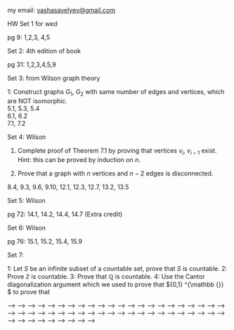 my email: yashasavelyev@gmail.com 

HW Set 1 for wed

pg 9: 1,2,3, 4,5  

Set 2: 4th edition of book

pg 31: 1,2,3,4,5,9  

Set 3: from Wilson graph theory

1: Construct graphs $G_1$, $G_2$ with same number of edges and vertices, which are NOT isomorphic.  
5.1, 5.3, 5.4   
6.1, 6.2  
7.1, 7.2


Set 4: Wilson

1) Complete proof of Theorem 7.1 by proving that vertices $v_i$, $v_{i-1}$ exist.
Hint: this can be proved by induction on $n$.

2) Prove that a graph with $n$ vertices and $n-2$ edges is disconnected.

8.4, 9.3, 9.6, 9.10, 12.1, 12.3, 12.7, 13.2, 13.5  

Set 5: Wilson

pg 72: 14.1, 14.2, 14.4, 14.7 (Extra credit)  

Set 6: Wilson

pg 76: 15.1, 15.2, 15.4, 15.9  

Set 7: 

1: Let $S$ be an infinite subset of a countable set, prove that $S$ is countable.
2: Prove $\mathbb{Z}$ is countable.
3: Prove that $\mathbb{Q}$ is countable.
4: Use the Cantor diagonalization argument which we used to prove that ${0,1} ^{\mathbb {}} $ to prove that

<!-- pg 26: 2,5,6   -->
<!--  -->
<!-- HW Set 2 for thurs -->
<!--  -->
<!-- pg 196: 2   -->
<!-- pg 27: 12, 15   -->
<!--  -->
<!-- HW 3 for wed -->
<!--  -->
<!-- pg 196 3,4, 6   -->
<!-- Provide details for Corollary 9.3   -->
<!-- Wilson, Introduction to Graph theory: 8.4, 8.7   -->
<!--  -->
<!-- HW 4 for wed -->
<!--  -->
<!-- pg 228 Walk: 1 -->
<!-- Wilson: 9.1, 9.3, 9.5, 9.6 -->
<!--  -->
<!-- HW 5 for wed -->
<!--  -->
<!-- Wilson: 11.1, 11.4   -->
<!-- 12.1, 12.3, 13.1, 13.2, 13.5   -->
<!--  -->
<!-- HW 6 for wed -->
<!--  -->
<!-- Find the Euler characteristic of a surface of genus 2 from which two disks have been cut out. -->
<!--  -->
<!-- Wilson: 15.1, 15.2, 15.3, 15.5 -->
<!--  -->
<!-- HW 7 for same wed -->
<!--  -->
<!-- Hopfcroft: 2.2.1, 2.2.2, 2.2.9, 2.3.4 a) -->
<!--  -->
<!-- HW 8 for thurs, -->
<!--  -->
<!-- Hopfcroft: 2.3.4 a), 2.3.5 -->
<!--  -->
<!-- Hw 9 -->
<!--  -->
<!-- 1) Prove that an infinite subset of a countable set is countable (enumerable). -->
<!-- 2) Show that the set of positive rational numbers is countable. Hint, the slick way to do this is to use 1) by finding an injection from positive rationals to the positive integers. -->
<!-- <!-- 1) Prove that an infinite subset of a countably infinite set is countably infinite. --> -->
<!-- <!-- 1.1:  2, 3, 4, 5, 6a, 10 --> -->
<!-- <!--  --> -->
<!-- <!-- HW Set 2 for tue --> -->
<!-- <!--  --> -->
<!-- <!-- 1) Prove that a bounded sequence has a convergent subsequence. --> -->
<!-- <!--  --> -->
<!-- <!-- 1.2: 14, 17, 20   --> -->
<!-- <!-- 1.3: 26, 31   --> -->
<!-- <!-- 1.4: 34, 41, 42, 43   --> -->
<!-- <!--  --> -->
<!-- <!-- HW Set 3 for tue --> -->
<!-- <!--  --> -->
<!-- <!-- 2.1: 3, 5   --> -->
<!-- <!-- 2.2: 10, 11, 14   --> -->
<!-- <!-- 2.3: 18   --> -->
<!-- <!-- 2.4: 24, 25, 26   --> -->
<!-- <!-- 3.1: 1, 8   --> -->
<!-- <!-- 3.2: 12   --> -->
<!-- <!-- <!-- 3.3 19, 20, 25, 38, 40 --> --> -->
<!-- <!--  --> -->
<!-- <!-- HW set 4 for fri --> -->
<!-- <!--  --> -->
<!-- <!-- 3.3: 19, 24, 30, 36, 39 --> -->
<!-- <!--  --> -->
<!-- <!-- set 5 for fri --> -->
<!-- <!--  --> -->
<!-- <!-- 3.4: 41 --> -->
<!-- <!-- 4.1: 1, 3 --> -->
<!-- <!-- 4.2: 11, 14, --> -->
<!-- <!-- 4.3: 16, 28, 30 --> -->
<!-- <!--  --> -->
<!-- <!-- set 6 for fri --> -->
<!-- <!--  --> -->
<!-- <!-- 4.4: 37   --> -->
<!-- <!-- 5.1: 1, 3, 5   --> -->
<!-- <!-- 5.2: 6, 7, 9   --> -->
<!-- <!-- 5.3: 12    --> -->
<!-- <!-- 5.5: 18   --> -->
<!-- <!-- 5.6: 28   --> -->
<!-- <!-- 5.7: 33 --> -->
<!-- <!--  --> -->
<!-- <!-- set 7 for fri --> -->
<!-- <!--  --> -->
<!-- <!-- 6.1: 1, 2   --> -->
<!-- <!-- 6.2: 14, 15, 16   --> -->
<!-- <!-- 6.3: 18, 19, 21   --> -->
<!-- <!-- 6.4: 29   --> -->
<!-- <!--  --> -->
<!-- <!-- set 8 for next tue --> -->
<!-- <!--  --> -->
<!-- <!-- 6.5: 32, 34, 36 --> -->
